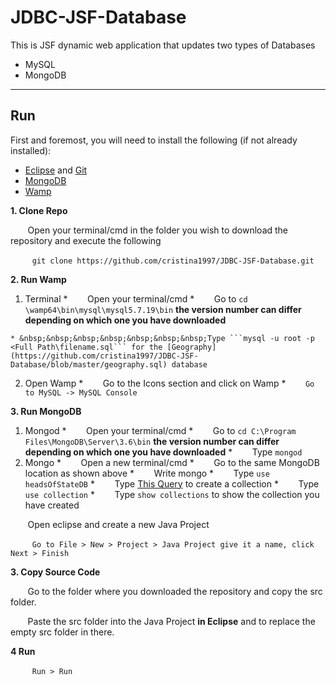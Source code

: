 # JDBC-JSF-Database

This is JSF dynamic web application that updates two types of Databases
* MySQL 
* MongoDB

***

## Run
First and foremost, you will need to install the following (if not already installed):
  * [Eclipse](https://www.eclipse.org/downloads/download.php?file=/oomph/epp/oxygen/R/eclipse-inst-win64.exe) and [Git](https://git-scm.com/book/en/v2/Getting-Started-Installing-Git)
  * [MongoDB](https://www.mongodb.com/download-center#community)
  * [Wamp](http://www.wampserver.com/en/)
  
  
**1. Clone Repo**

&nbsp;&nbsp;&nbsp;&nbsp;&nbsp;&nbsp;&nbsp;Open your terminal/cmd in the folder you wish to download the repository and execute the following

&nbsp;&nbsp;&nbsp;&nbsp;&nbsp;&nbsp;&nbsp;``` git clone https://github.com/cristina1997/JDBC-JSF-Database.git```

**2. Run Wamp**
  1. Terminal
    * &nbsp;&nbsp;&nbsp;&nbsp;&nbsp;&nbsp;&nbsp;Open your terminal/cmd 
    * &nbsp;&nbsp;&nbsp;&nbsp;&nbsp;&nbsp;&nbsp;Go to ```cd \wamp64\bin\mysql\mysql5.7.19\bin``` **the version number can differ depending on which one you have downloaded**
    
    
    * &nbsp;&nbsp;&nbsp;&nbsp;&nbsp;&nbsp;&nbsp;Type ```mysql -u root -p <Full Path\filename.sql``` for the [Geography](https://github.com/cristina1997/JDBC-JSF-Database/blob/master/geography.sql) database

  2. Open Wamp
    * &nbsp;&nbsp;&nbsp;&nbsp;&nbsp;&nbsp;&nbsp;Go to the Icons section and click on Wamp
    * &nbsp;&nbsp;&nbsp;&nbsp;&nbsp;&nbsp;&nbsp;```Go to MySQL -> MySQL Console```

**3. Run MongoDB**
  1. Mongod
    * &nbsp;&nbsp;&nbsp;&nbsp;&nbsp;&nbsp;&nbsp;Open your terminal/cmd 
    * &nbsp;&nbsp;&nbsp;&nbsp;&nbsp;&nbsp;&nbsp;Go to ```cd C:\Program Files\MongoDB\Server\3.6\bin``` **the version number can differ depending on which one you have downloaded**
    * &nbsp;&nbsp;&nbsp;&nbsp;&nbsp;&nbsp;&nbsp;Type ```mongod```
  2. Mongo
    * &nbsp;&nbsp;&nbsp;&nbsp;&nbsp;&nbsp;&nbsp;Open a new terminal/cmd 
    * &nbsp;&nbsp;&nbsp;&nbsp;&nbsp;&nbsp;&nbsp;Go to the same MongoDB location as shown above
    * &nbsp;&nbsp;&nbsp;&nbsp;&nbsp;&nbsp;&nbsp;Write mongo
    * &nbsp;&nbsp;&nbsp;&nbsp;&nbsp;&nbsp;&nbsp;Type ```use headsOfStateDB```
    * &nbsp;&nbsp;&nbsp;&nbsp;&nbsp;&nbsp;&nbsp;Type [This Query](https://github.com/cristina1997/JDBC-JSF-Database/blob/master/headsOfStateDB.txt) to create a collection
    * &nbsp;&nbsp;&nbsp;&nbsp;&nbsp;&nbsp;&nbsp;Type ```use collection```
    * &nbsp;&nbsp;&nbsp;&nbsp;&nbsp;&nbsp;&nbsp;Type ```show collections``` to show the collection you have created
    

&nbsp;&nbsp;&nbsp;&nbsp;&nbsp;&nbsp;&nbsp;Open eclipse and create a new Java Project

&nbsp;&nbsp;&nbsp;&nbsp;&nbsp;&nbsp;&nbsp;``` Go to File > New > Project > Java Project give it a name, click Next > Finish```

**3. Copy Source Code**

&nbsp;&nbsp;&nbsp;&nbsp;&nbsp;&nbsp;&nbsp;Go to the folder where you downloaded the repository and copy the src folder.

&nbsp;&nbsp;&nbsp;&nbsp;&nbsp;&nbsp;&nbsp;Paste the src folder into the Java Project **in Eclipse** and to replace the empty src folder in there.

**4 Run**

&nbsp;&nbsp;&nbsp;&nbsp;&nbsp;&nbsp;&nbsp;``` Run > Run```
